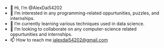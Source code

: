 - 👋 Hi, I’m @AlexDai54202
- 👀 I’m interested in any programming-related oppurtunities, puzzles, and internships.
- 🌱 I’m currently learning various techniques used in data science.
- 💞️ I’m looking to collaborate on any computer-science related oppurtunities and internships.
- 📫 How to reach me jalexdai54202@gmail.com

<!---
AlexDai54202/AlexDai54202 is a ✨ special ✨ repository because its `README.md` (this file) appears on your GitHub profile.
You can click the Preview link to take a look at your changes.
--->
